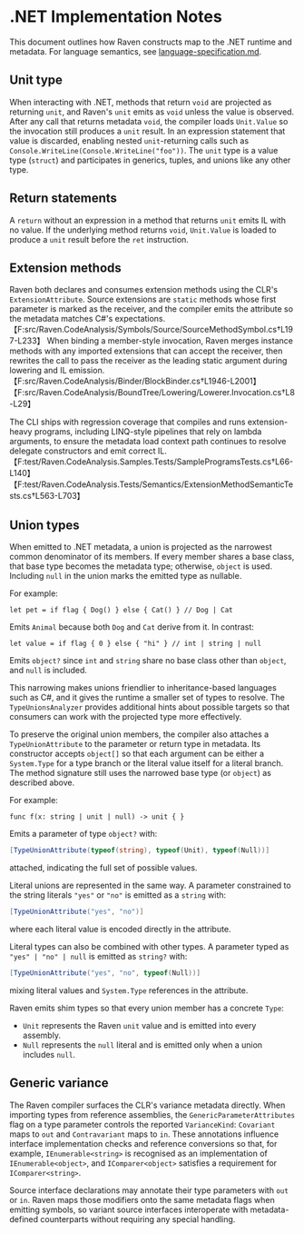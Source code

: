 # .NET Implementation Notes

This document outlines how Raven constructs map to the .NET runtime and metadata. For language semantics, see [language-specification.md](language-specification.md).

## Unit type
When interacting with .NET, methods that return `void` are projected as returning `unit`, and Raven's `unit` emits as `void` unless the value is observed. After any call that returns metadata `void`, the compiler loads `Unit.Value` so the invocation still produces a `unit` result. In an expression statement that value is discarded, enabling nested `unit`-returning calls such as `Console.WriteLine(Console.WriteLine("foo"))`. The `unit` type is a value type (`struct`) and participates in generics, tuples, and unions like any other type.

## Return statements
A `return` without an expression in a method that returns `unit` emits IL with no value. If the underlying method returns `void`, `Unit.Value` is loaded to produce a `unit` result before the `ret` instruction.

## Extension methods
Raven both declares and consumes extension methods using the CLR's
`ExtensionAttribute`. Source extensions are `static` methods whose first
parameter is marked as the receiver, and the compiler emits the attribute so the
metadata matches C#'s expectations.【F:src/Raven.CodeAnalysis/Symbols/Source/SourceMethodSymbol.cs†L197-L233】 When binding a
member-style invocation, Raven merges instance methods with any imported
extensions that can accept the receiver, then rewrites the call to pass the
receiver as the leading static argument during lowering and IL emission.【F:src/Raven.CodeAnalysis/Binder/BlockBinder.cs†L1946-L2001】【F:src/Raven.CodeAnalysis/BoundTree/Lowering/Lowerer.Invocation.cs†L8-L29】

The CLI ships with regression coverage that compiles and runs extension-heavy
programs, including LINQ-style pipelines that rely on lambda arguments, to
ensure the metadata load context path continues to resolve delegate
constructors and emit correct IL.【F:test/Raven.CodeAnalysis.Samples.Tests/SampleProgramsTests.cs†L66-L140】【F:test/Raven.CodeAnalysis.Tests/Semantics/ExtensionMethodSemanticTests.cs†L563-L703】

## Union types
When emitted to .NET metadata, a union is projected as the narrowest common denominator of its members. If every member shares a base class, that base type becomes the metadata type; otherwise, `object` is used. Including `null` in the union marks the emitted type as nullable.

For example:

```raven
let pet = if flag { Dog() } else { Cat() } // Dog | Cat
```

Emits `Animal` because both `Dog` and `Cat` derive from it. In contrast:

```raven
let value = if flag { 0 } else { "hi" } // int | string | null
```

Emits `object?` since `int` and `string` share no base class other than `object`, and `null` is included.

This narrowing makes unions friendlier to inheritance-based languages such as C#, and it gives the runtime a smaller set of types to resolve. The `TypeUnionsAnalyzer` provides additional hints about possible targets so that consumers can work with the projected type more effectively.

To preserve the original union members, the compiler also attaches a `TypeUnionAttribute` to the parameter or return type in metadata. Its constructor accepts `object[]` so that each argument can be either a `System.Type` for a type branch or the literal value itself for a literal branch. The method signature still uses the narrowed base type (or `object`) as described above.

For example:

```raven
func f(x: string | unit | null) -> unit { }
```

Emits a parameter of type `object?` with:

```csharp
[TypeUnionAttribute(typeof(string), typeof(Unit), typeof(Null))]
```

attached, indicating the full set of possible values.

Literal unions are represented in the same way. A parameter constrained to the string literals `"yes"` or `"no"` is emitted as a `string` with:

```csharp
[TypeUnionAttribute("yes", "no")]
```

where each literal value is encoded directly in the attribute.

Literal types can also be combined with other types. A parameter typed as `"yes" | "no" | null` is emitted as `string?` with:

```csharp
[TypeUnionAttribute("yes", "no", typeof(Null))]
```

mixing literal values and `System.Type` references in the attribute.

Raven emits shim types so that every union member has a concrete `Type`:

* `Unit` represents the Raven `unit` value and is emitted into every assembly.
* `Null` represents the `null` literal and is emitted only when a union includes `null`.

## Generic variance

The Raven compiler surfaces the CLR's variance metadata directly. When importing
types from reference assemblies, the `GenericParameterAttributes` flag on a type
parameter controls the reported `VarianceKind`: `Covariant` maps to `out` and
`Contravariant` maps to `in`. These annotations influence interface
implementation checks and reference conversions so that, for example,
`IEnumerable<string>` is recognised as an implementation of
`IEnumerable<object>`, and `IComparer<object>` satisfies a requirement for
`IComparer<string>`.

Source interface declarations may annotate their type parameters with `out` or
`in`. Raven maps those modifiers onto the same metadata flags when emitting
symbols, so variant source interfaces interoperate with metadata-defined
counterparts without requiring any special handling.

